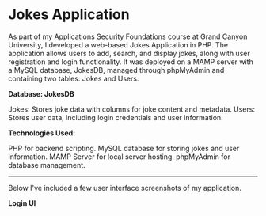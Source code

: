 # Jokes Application

As part of my Applications Security Foundations course at Grand Canyon University, I developed a web-based Jokes Application in PHP. The application allows users to add, search, and display jokes, along with user registration and login functionality. It was deployed on a MAMP server with a MySQL database, JokesDB, managed through phpMyAdmin and containing two tables: Jokes and Users.

**Database: JokesDB**

Jokes: Stores joke data with columns for joke content and metadata.
Users: Stores user data, including login credentials and user information.

**Technologies Used:**

PHP for backend scripting.
MySQL database for storing jokes and user information.
MAMP Server for local server hosting.
phpMyAdmin for database management.

________________________________________________________________________________________________________________________________________________________________________
Below I've included a few user interface screenshots of my application.

**Login UI**

